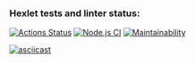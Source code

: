 ### Hexlet tests and linter status:
[![Actions Status](https://github.com/kirillmarkeyev/frontend-project-lvl2/workflows/hexlet-check/badge.svg)](https://github.com/kirillmarkeyev/frontend-project-lvl2/actions)
[![Node.js CI](https://github.com/kirillmarkeyev/frontend-project-lvl2/actions/workflows/nodejs.yml/badge.svg)](https://github.com/kirillmarkeyev/frontend-project-lvl2/actions/workflows/nodejs.yml)
[![Maintainability](https://api.codeclimate.com/v1/badges/97051ed1b79c4622dd6b/maintainability)](https://codeclimate.com/github/kirillmarkeyev/frontend-project-lvl2/maintainability)


[![asciicast](https://asciinema.org/a/Cj3yScenqTZCGrBAbMrBersav.svg)](https://asciinema.org/a/Cj3yScenqTZCGrBAbMrBersav)